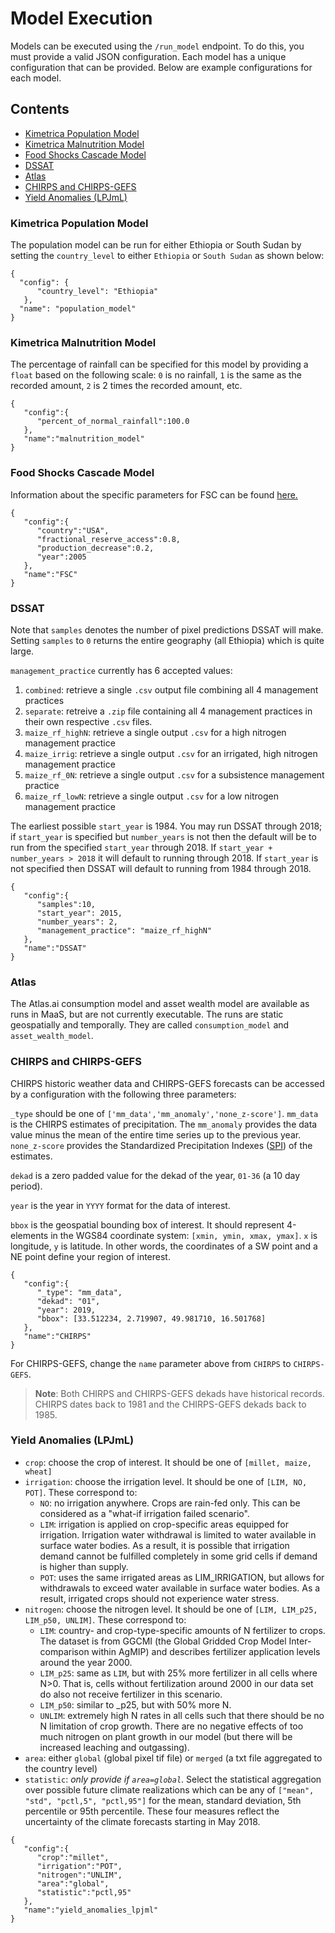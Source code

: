 # Model Execution
Models can be executed using the `/run_model` endpoint. To do this, you must provide a valid JSON configuration. Each model has a unique configuration that can be provided. Below are example configurations for each model.

## Contents

- [Kimetrica Population Model](#kimetrica-population-model)
- [Kimetrica Malnutrition Model](#kimetrica-malnutrition-model)
- [Food Shocks Cascade Model](#food-shocks-cascade-model)
- [DSSAT](#DSSAT)
- [Atlas](#Atlas)
- [CHIRPS and CHIRPS-GEFS](#CHIRPS-and-CHIRPS-GEFS)
- [Yield Anomalies (LPJmL)](#Yield-Anomalies-LPJmL)

### Kimetrica Population Model
The population model can be run for either Ethiopia or South Sudan by setting the `country_level` to either `Ethiopia` or `South Sudan` as shown below:

```
{
  "config": {
      "country_level": "Ethiopia"
   },
  "name": "population_model"
}
```

### Kimetrica Malnutrition Model
The percentage of rainfall can be specified for this model by providing a `float` based on the following scale: `0` is no rainfall, `1` is the same as the recorded amount, `2` is 2 times the recorded amount, etc.

```
{
   "config":{
      "percent_of_normal_rainfall":100.0
   },
   "name":"malnutrition_model"
}
```

### Food Shocks Cascade Model
Information about the specific parameters for FSC can be found [here.](https://github.com/WorldModelers/ModelService/blob/master/FSC-Integration/FSC-metadata.yaml#L306-L328)

```
{
   "config":{
      "country":"USA",
      "fractional_reserve_access":0.8,
      "production_decrease":0.2,
      "year":2005
   },
   "name":"FSC"
}
```

### DSSAT
Note that `samples` denotes the number of pixel predictions DSSAT will make. Setting `samples` to `0` returns the entire geography (all Ethiopia) which is quite large.

`management_practice` currently has 6 accepted values:

1. `combined`: retrieve a single `.csv` output file combining all 4 management practices
2. `separate`: retreive a `.zip` file containing all 4 management practices in their own respective `.csv` files.
3. `maize_rf_highN`: retrieve a single output `.csv` for a high nitrogen management practice
4. `maize_irrig`: retrieve a single output `.csv` for an irrigated, high nitrogen management practice
5. `maize_rf_0N`: retrieve a single output `.csv` for a subsistence management practice
6. `maize_rf_lowN`: retrieve a single output `.csv` for a low nitrogen management practice

The earliest possible `start_year` is 1984. You may run DSSAT through 2018; if `start_year` is specified but `number_years` is not then the default will be to run from the specified `start_year` through 2018. If `start_year + number_years > 2018` it will default to running through 2018. If `start_year` is not specified then DSSAT will default to running from 1984 through 2018.

```
{
   "config":{
      "samples":10,
      "start_year": 2015,
      "number_years": 2,
      "management_practice": "maize_rf_highN"
   },
   "name":"DSSAT"
}
```


### Atlas

The Atlas.ai consumption model and asset wealth model are available as runs in MaaS, but are not currently executable. The runs are static geospatially and temporally. They are called `consumption_model` and `asset_wealth_model`.


### CHIRPS and CHIRPS-GEFS

CHIRPS historic weather data and CHIRPS-GEFS forecasts can be accessed by a configuration with the following three parameters:

`_type` should be one of `['mm_data','mm_anomaly','none_z-score']`. `mm_data` is the CHIRPS estimates of precipitation. The `mm_anomaly` provides the data value minus the mean of the entire time series up to the previous year. `none_z-score` provides the Standardized Precipitation Indexes ([SPI](https://climatedataguide.ucar.edu/climate-data/standardized-precipitation-index-spi)) of the estimates.

`dekad` is a zero padded value for the dekad of the year, `01-36` (a 10 day period).

`year` is the year in `YYYY` format for the data of interest.

`bbox` is the geospatial bounding box of interest. It should represent 4-elements in the WGS84 coordinate system: `[xmin, ymin, xmax, ymax]`. `x` is longitude, `y` is latitude. In other words, the coordinates of a SW point and a NE point define your region of interest.

```
{
   "config":{
      "_type": "mm_data",
      "dekad": "01",
      "year": 2019,
      "bbox": [33.512234, 2.719907, 49.981710, 16.501768]
   },
   "name":"CHIRPS"
}
```

For CHIRPS-GEFS, change the `name` parameter above from `CHIRPS` to `CHIRPS-GEFS`.

> **Note**: Both CHIRPS and CHIRPS-GEFS dekads have historical records. CHIRPS dates back to 1981 and the CHIRPS-GEFS dekads back to 1985.


### Yield Anomalies (LPJmL)

* `crop`: choose the crop of interest. It should be one of `[millet, maize, wheat]`
* `irrigation`: choose the irrigation level. It should be one of `[LIM, NO, POT]`. These correspond to:
   * `NO`: no irrigation anywhere. Crops are rain-fed only. This can be considered as a "what-if irrigation failed scenario".
   * `LIM`: irrigation is applied on crop-specific areas equipped for irrigation. Irrigation water withdrawal is limited to water available in surface water bodies. As a result, it is possible that irrigation demand cannot be fulfilled completely in some grid cells if demand is higher than supply.
   * `POT`: uses the same irrigated areas as LIM_IRRIGATION, but allows for withdrawals to exceed water available in surface water bodies. As a result, irrigated crops should not experience water stress.
* `nitrogen`: choose the nitrogen level. It should be one of `[LIM, LIM_p25, LIM_p50, UNLIM]`. These correspond to:
   * `LIM`: country- and crop-type-specific amounts of N fertilizer to crops. The dataset is from GGCMI (the Global Gridded Crop Model Inter-comparison within AgMIP) and describes fertilizer application levels around the year 2000.
   * `LIM_p25`: same as `LIM`, but with 25% more fertilizer in all cells where N>0. That is, cells without fertilization around 2000 in our data set do also not receive fertilizer in this scenario.
   * `LIM_p50`: similar to _p25, but with 50% more N.
   * `UNLIM`: extremely high N rates in all cells such that there should be no N limitation of crop growth. There are no negative effects of too much nitrogen on plant growth in our model (but there will be increased leaching and outgassing).
* `area`: either `global` (global pixel tif file) or `merged` (a txt file aggregated to the country level)
* `statistic`: *only provide if `area=global`*. Select the statistical aggregation over possible future climate realizations which can be any of `["mean", "std", "pctl,5", "pctl,95"]` for the mean, standard deviation, 5th percentile or 95th percentile. These four measures reflect the uncertainty of the climate forecasts starting in May 2018.

```
{
   "config":{
      "crop":"millet",
      "irrigation":"POT",
      "nitrogen":"UNLIM",
      "area":"global",
      "statistic":"pctl,95"
   },
   "name":"yield_anomalies_lpjml"
}
```

